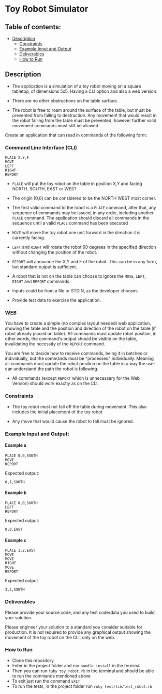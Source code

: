 # Toy Robot Simulator

## Table of contents:

* [Description](./README.md#description)
    * [Constraints](./README.md#constraints)
    * [Example Input and Output](./README.md#example-input-and-output)
    * [Deliverables](./README.md#deliverables)
    * [How to Run](./README.md#how-to-run)

## Description

* The application is a simulation of a toy robot moving on a square tabletop, of dimensions 5x5. Having a CLI option and also a web version.

* There are no other obstructions on the table surface.

* The robot is free to roam around the surface of the table, but must be prevented from falling to destruction. Any movement that would result in the robot falling from the table must be prevented, however further valid movement commands must still be allowed.

Create an application that can read in commands of the following form:

### Command Line Interface (CLI)

```
PLACE X,Y,F
MOVE
LEFT
RIGHT
REPORT
```

* `PLACE` will put the toy robot on the table in position X,Y and facing NORTH, SOUTH, EAST or WEST.

* The origin (0,0) can be considered to be the NORTH WEST most corner.

* The first valid command to the robot is a `PLACE` command, after that, any sequence of commands may be issued, in any order, including another `PLACE` command. The application should discard all commands in the sequence until a valid `PLACE` command has been executed

* `MOVE` will move the toy robot one unit forward in the direction it is currently facing.

* `LEFT` and `RIGHT` will rotate the robot 90 degrees in the specified direction without changing the position of the robot.

* `REPORT` will announce the X,Y and F of the robot. This can be in any form, but standard output is sufficient.

* A robot that is not on the table can choose to ignore the `MOVE`, `LEFT`, `RIGHT` and `REPORT` commands.

* Inputs could be from a file or STDIN, as the developer chooses.

* Provide test data to exercise the application.

### WEB

You have to create a simple (no complex layout needed) web application, showing the table and the position and direction of the robot on the table (if robot already placed on table). All commands must update robot position, in other words, the command's output should be visible on the table, invalidating the necessity of the `REPORT` command.

You are free to decide how to receive commands, being it in batches or individually, but the commands must be "processed" individually. Meaning all commands must update the robot position on the table in a way the user can understand the path the robot is following.

* All commands (except `REPORT` which is unnecessary for the Web Version) should work exactly as on the CLI.

### Constraints

* The toy robot must not fall off the table during movement. This also includes the initial placement of the toy robot.

* Any move that would cause the robot to fall must be ignored.

### Example Input and Output:

#### Example a

    PLACE 0,0,SOUTH
    MOVE
    REPORT

Expected output:

    0,1,SOUTH

#### Example b

    PLACE 0,0,SOUTH
    LEFT
    REPORT

Expected output:

    0,0,EAST

#### Example c

    PLACE 1,2,EAST
    MOVE
    MOVE
    RIGHT
    MOVE
    REPORT

Expected output

    3,3,SOUTH

### Deliverables

Please provide your source code, and any test code/data you used to
build your solution.

Please engineer your solution to a standard you consider suitable for
production. It is not required to provide any graphical output showing the
movement of the toy robot on the CLI, only on the web.

### How to Run

- Clone this repository
- Enter in the project folder and run `bundle install` in the terminal
- Then you can run `ruby toy_robot.rb` in the terminal and should be able to run the commands mentioned above
- To exit just run the command `EXIT`
- To run the tests, in the project folder run `ruby test/lib/test_robot.rb`
